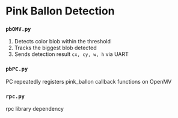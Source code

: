 # Pink Ballon Detection

### `pbOMV.py`
1. Detects color blob within the threshold
2. Tracks the biggest blob detected
3. Sends detection result `cx, cy, w, h` via UART

### `pbPC.py`
PC repeatedly registers pink_ballon callback functions on OpenMV

### `rpc.py`
rpc library dependency